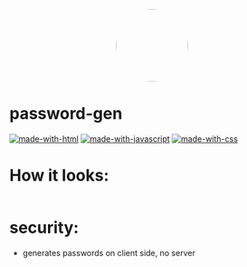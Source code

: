 <p align="center">
    <img style="border-radius: 100px" width="128" height="128" src="https://cdn.discordapp.com/avatars/417699816836169728/8ea8764772217e66ce7b7f9c3dd1561e.png?size=2048">
</p>

# password-gen

[![made-with-html](https://img.shields.io/badge/Made%20with-Html-e34c26?style=flat)](https://developer.mozilla.org/en/html)
[![made-with-javascript](https://img.shields.io/badge/Made%20with-Javascript-f1e05a?style=flat)](https://developer.mozilla.org/en/JavaScript)
[![made-with-css](https://img.shields.io/badge/Made%20with-Css-563d7c?style=flat)](https://developer.mozilla.org/en/css)



# How it looks:
<img src=""/>
<!--<img src="https://cdn.discordapp.com/attachments/568847750226116609/742060522597384383/unknown.png"/>-->
<!--<img src="https://cdn.discordapp.com/attachments/568847750226116609/742060564834156605/unknown.png"/>-->

# security:
- generates passwords on client side, no server
